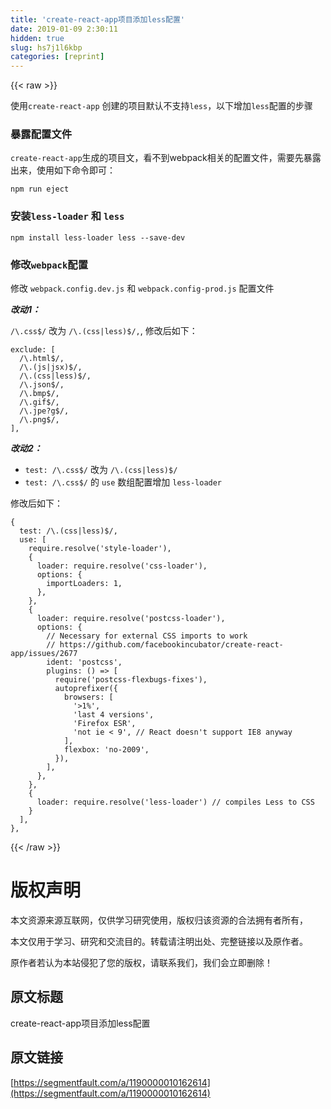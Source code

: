 ```yaml
---
title: 'create-react-app项目添加less配置' 
date: 2019-01-09 2:30:11
hidden: true
slug: hs7j1l6kbp
categories: [reprint]
---
```


{{< raw >}}

                    
<p>使用<code>create-react-app</code> 创建的项目默认不支持<code>less</code>，以下增加<code>less</code>配置的步骤</p>
<h3 id="articleHeader0">暴露配置文件</h3>
<p><code>create-react-app</code>生成的项目文，看不到webpack相关的配置文件，需要先暴露出来，使用如下命令即可：</p>
<div class="widget-codetool" style="display:none;">
      <div class="widget-codetool--inner">
      <span class="selectCode code-tool" data-toggle="tooltip" data-placement="top" title="" data-original-title="全选"></span>
      <span type="button" class="copyCode code-tool" data-toggle="tooltip" data-placement="top" data-clipboard-text="npm run eject" title="" data-original-title="复制"></span>
      <span type="button" class="saveToNote code-tool" data-toggle="tooltip" data-placement="top" title="" data-original-title="放进笔记"></span>
      </div>
      </div><pre class="hljs dockerfile"><code style="word-break: break-word; white-space: initial;">npm <span class="hljs-keyword">run</span><span class="bash"> eject</span></code></pre>
<h3 id="articleHeader1">安装<code>less-loader</code> 和 <code>less</code>
</h3>
<div class="widget-codetool" style="display:none;">
      <div class="widget-codetool--inner">
      <span class="selectCode code-tool" data-toggle="tooltip" data-placement="top" title="" data-original-title="全选"></span>
      <span type="button" class="copyCode code-tool" data-toggle="tooltip" data-placement="top" data-clipboard-text="npm install less-loader less --save-dev" title="" data-original-title="复制"></span>
      <span type="button" class="saveToNote code-tool" data-toggle="tooltip" data-placement="top" title="" data-original-title="放进笔记"></span>
      </div>
      </div><pre class="hljs sql"><code style="word-break: break-word; white-space: initial;">npm <span class="hljs-keyword">install</span> <span class="hljs-keyword">less</span>-loader <span class="hljs-keyword">less</span> <span class="hljs-comment">--save-dev</span></code></pre>
<h3 id="articleHeader2">修改<code>webpack</code>配置</h3>
<p>修改 <code>webpack.config.dev.js</code> 和 <code>webpack.config-prod.js</code> 配置文件</p>
<p><strong><em>改动1：</em></strong></p>
<p><code>/\.css$/</code> 改为 <code>/\.(css|less)$/,</code>, 修改后如下：</p>
<div class="widget-codetool" style="display:none;">
      <div class="widget-codetool--inner">
      <span class="selectCode code-tool" data-toggle="tooltip" data-placement="top" title="" data-original-title="全选"></span>
      <span type="button" class="copyCode code-tool" data-toggle="tooltip" data-placement="top" data-clipboard-text="exclude: [
  /\.html$/,
  /\.(js|jsx)$/,
  /\.(css|less)$/,
  /\.json$/,
  /\.bmp$/,
  /\.gif$/,
  /\.jpe?g$/,
  /\.png$/,
]," title="" data-original-title="复制"></span>
      <span type="button" class="saveToNote code-tool" data-toggle="tooltip" data-placement="top" title="" data-original-title="放进笔记"></span>
      </div>
      </div><pre class="hljs gradle"><code><span class="hljs-keyword">exclude</span>: [
  <span class="hljs-regexp">/\.html$/</span>,
  <span class="hljs-regexp">/\.(js|jsx)$/</span>,
  <span class="hljs-regexp">/\.(css|less)$/</span>,
  <span class="hljs-regexp">/\.json$/</span>,
  <span class="hljs-regexp">/\.bmp$/</span>,
  <span class="hljs-regexp">/\.gif$/</span>,
  <span class="hljs-regexp">/\.jpe?g$/</span>,
  <span class="hljs-regexp">/\.png$/</span>,
],</code></pre>
<p><strong><em>改动2：</em></strong></p>
<ul>
<li>
<code>test: /\.css$/</code> 改为 <code>/\.(css|less)$/</code>
</li>
<li>
<code>test: /\.css$/</code> 的 <code>use</code> 数组配置增加 <code>less-loader</code>
</li>
</ul>
<p>修改后如下：</p>
<div class="widget-codetool" style="display:none;">
      <div class="widget-codetool--inner">
      <span class="selectCode code-tool" data-toggle="tooltip" data-placement="top" title="" data-original-title="全选"></span>
      <span type="button" class="copyCode code-tool" data-toggle="tooltip" data-placement="top" data-clipboard-text="{
  test: /\.(css|less)$/,
  use: [
    require.resolve('style-loader'),
    {
      loader: require.resolve('css-loader'),
      options: {
        importLoaders: 1,
      },
    },
    {
      loader: require.resolve('postcss-loader'),
      options: {
        // Necessary for external CSS imports to work
        // https://github.com/facebookincubator/create-react-app/issues/2677
        ident: 'postcss',
        plugins: () => [
          require('postcss-flexbugs-fixes'),
          autoprefixer({
            browsers: [
              '>1%',
              'last 4 versions',
              'Firefox ESR',
              'not ie < 9', // React doesn't support IE8 anyway
            ],
            flexbox: 'no-2009',
          }),
        ],
      },
    },
    {
      loader: require.resolve('less-loader') // compiles Less to CSS
    }
  ],
},
" title="" data-original-title="复制"></span>
      <span type="button" class="saveToNote code-tool" data-toggle="tooltip" data-placement="top" title="" data-original-title="放进笔记"></span>
      </div>
      </div><pre class="hljs javascript"><code>{
  <span class="hljs-attr">test</span>: <span class="hljs-regexp">/\.(css|less)$/</span>,
  <span class="hljs-attr">use</span>: [
    <span class="hljs-built_in">require</span>.resolve(<span class="hljs-string">'style-loader'</span>),
    {
      <span class="hljs-attr">loader</span>: <span class="hljs-built_in">require</span>.resolve(<span class="hljs-string">'css-loader'</span>),
      <span class="hljs-attr">options</span>: {
        <span class="hljs-attr">importLoaders</span>: <span class="hljs-number">1</span>,
      },
    },
    {
      <span class="hljs-attr">loader</span>: <span class="hljs-built_in">require</span>.resolve(<span class="hljs-string">'postcss-loader'</span>),
      <span class="hljs-attr">options</span>: {
        <span class="hljs-comment">// Necessary for external CSS imports to work</span>
        <span class="hljs-comment">// https://github.com/facebookincubator/create-react-app/issues/2677</span>
        ident: <span class="hljs-string">'postcss'</span>,
        <span class="hljs-attr">plugins</span>: <span class="hljs-function"><span class="hljs-params">()</span> =&gt;</span> [
          <span class="hljs-built_in">require</span>(<span class="hljs-string">'postcss-flexbugs-fixes'</span>),
          autoprefixer({
            <span class="hljs-attr">browsers</span>: [
              <span class="hljs-string">'&gt;1%'</span>,
              <span class="hljs-string">'last 4 versions'</span>,
              <span class="hljs-string">'Firefox ESR'</span>,
              <span class="hljs-string">'not ie &lt; 9'</span>, <span class="hljs-comment">// React doesn't support IE8 anyway</span>
            ],
            <span class="hljs-attr">flexbox</span>: <span class="hljs-string">'no-2009'</span>,
          }),
        ],
      },
    },
    {
      <span class="hljs-attr">loader</span>: <span class="hljs-built_in">require</span>.resolve(<span class="hljs-string">'less-loader'</span>) <span class="hljs-comment">// compiles Less to CSS</span>
    }
  ],
},
</code></pre>

                
{{< /raw >}}

# 版权声明
本文资源来源互联网，仅供学习研究使用，版权归该资源的合法拥有者所有，

本文仅用于学习、研究和交流目的。转载请注明出处、完整链接以及原作者。

原作者若认为本站侵犯了您的版权，请联系我们，我们会立即删除！

## 原文标题
create-react-app项目添加less配置

## 原文链接
[https://segmentfault.com/a/1190000010162614](https://segmentfault.com/a/1190000010162614)

